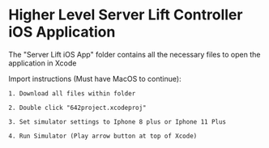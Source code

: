 # Higher Level Server Lift Controller iOS Application

The "Server Lift iOS App" folder contains all the necessary files to open the application in Xcode

Import instructions (Must have MacOS to continue):

    1. Download all files within folder

    2. Double click "642project.xcodeproj"

    3. Set simulator settings to Iphone 8 plus or Iphone 11 Plus

    4. Run Simulator (Play arrow button at top of Xcode)

